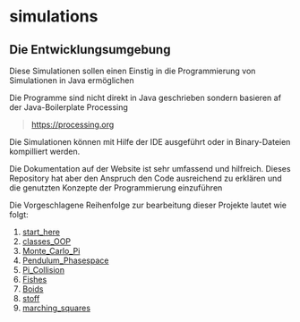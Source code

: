 # simulations


## Die Entwicklungsumgebung

Diese Simulationen sollen einen Einstig in die Programmierung von Simulationen in Java ermöglichen

Die Programme sind nicht direkt in Java geschrieben sondern basieren af der Java-Boilerplate Processing

>https://processing.org

Die Simulationen können mit Hilfe der IDE ausgeführt oder in Binary-Dateien kompilliert werden.



Die Dokumentation auf der Website ist sehr umfassend und hilfreich. Dieses Repository hat aber den Anspruch
den Code ausreichend zu erklären und die genutzten Konzepte der Programmierung einzuführen


Die Vorgeschlagene Reihenfolge zur bearbeitung dieser Projekte lautet wie folgt:

1. [start_here](start_here/Anleitung.md)
2. [classes_OOP](classes_OOP/Anleitung.md)
3. [Monte_Carlo_Pi](Monte_Carlo_Pi/Anleitung.md)
4. [Pendulum_Phasespace](Pendulum_Phasespace/Anleitung.md)
5. [Pi_Collision](Pi_Collision/Anleitung.md)
6. [Fishes](Fishes/Anleitung.md)
7. [Boids](Boids_Vorlage/Anleitung.md)
8. [stoff](stoff/Anleitung.md)
9. [marching_squares](marching_squares/Anleitung.md)